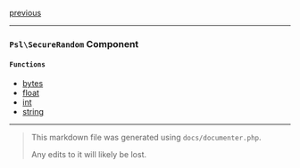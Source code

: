 [previous](result.md)

---

### `Psl\SecureRandom` Component

#### `Functions`

- [bytes](./../../src/Psl/SecureRandom/bytes.php#L20)
- [float](./../../src/Psl/SecureRandom/float.php#L14)
- [int](./../../src/Psl/SecureRandom/int.php#L21)
- [string](./../../src/Psl/SecureRandom/string.php#L25)



---

> This markdown file was generated using `docs/documenter.php`.
>
> Any edits to it will likely be lost.

